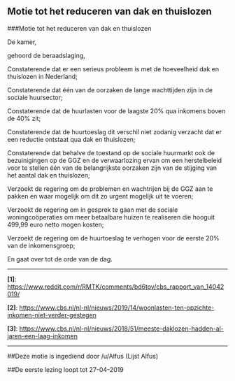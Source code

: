 ## Motie tot het reduceren van dak en thuislozen 
 
###Motie tot het reduceren van dak en thuislozen

De kamer,

gehoord de beraadslaging,

Constaterende dat er een serieus probleem is met de hoeveelheid dak en thuislozen in Nederland;

Constaterende dat één van de oorzaken de lange wachttijden zijn in de sociale huursector;

Constaterende dat de huurlasten voor de laagste 20% qua inkomens boven de 40% zit;

Constaterende dat de huurtoeslag dit verschil niet zodanig verzacht dat er een reductie ontstaat qua dak en thuislozen;

Constaterende dat behalve de toestand op de sociale huurmarkt ook de bezuinigingen op de GGZ en de verwaarlozing ervan om een herstelbeleid voor te stellen één van de belangrijkste oorzaken zijn van de stijging van het aantal dak en thuislozen;

Verzoekt de regering om de problemen en wachtrijen bij de GGZ aan te pakken en waar mogelijk om dit zo urgent mogelijk uit te voeren;

Verzoekt de regering om in gesprek te gaan met de sociale woningcoöperaties om meer betaalbare huizen te realiseren die hooguit 499,99 euro netto mogen kosten;

Verzoekt de regering om de huurtoeslag te verhogen voor de eerste 20% van de inkomensgroep;

En gaat over tot de orde van de dag.

---

**[1]**: https://www.reddit.com/r/RMTK/comments/bd6tov/cbs_rapport_van_14042019/

**[2]**: https://www.cbs.nl/nl-nl/nieuws/2019/14/woonlasten-ten-opzichte-inkomen-niet-verder-gestegen

**[3]**: https://www.cbs.nl/nl-nl/nieuws/2018/51/meeste-daklozen-hadden-al-jaren-een-laag-inkomen

---

##Deze motie is ingediend door /u/Alfus (Lijst Alfus)

##De eerste lezing loopt tot 27-04-2019